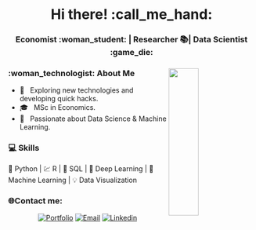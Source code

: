 
<h1 align="center">Hi there! :call_me_hand: </h1>
<h3 align="center"> Economist :woman_student: | Researcher 📚| Data Scientist :game_die: </h3>
<div>
<img width = "35%" align="right" height="300px" src="https://user-images.githubusercontent.com/74876209/101287090-eaf96100-37cc-11eb-9c67-cf3ba1ef3681.png"/>
<div align="left"> 
  <h3> :woman_technologist: About Me </h3>

  - 🤔 &nbsp; Exploring new technologies and developing quick hacks.
  - 🎓 &nbsp; MSc in Economics.
  - 🌱 &nbsp; Passionate about Data Science & Machine Learning. 

</div> 
</div>

<div>
  <h3> 💻 Skills  </h3>
  <p>
🐍 Python | 💹 R |  📓 SQL | 🧮 Deep Learning | 🔮 Machine Learning | 💡 Data Visualization
  <p>
</div> 


<div>
  <h3> 🌐Contact me: </h3>

<p align="center">
<a href="https://victoriasoliveira.com.br" target="_blank"><img alt="Portfolio" src="https://img.shields.io/badge/Website-blue?style=flat&logo=google-chrome"></a>
<a href="mailto:whzpvictoria@gmail.com" target="_blank"><img alt="Email" src="https://img.shields.io/badge/Email-blue?style=flat&logo=gmail"></a>
<a href="https://linkedin.com/in/victoriadso/" target="_blank"><img alt="Linkedin" src="https://img.shields.io/badge/-LinkedIn-blue?style=flat-square&logo=Linkedin&logoColor=white&link=https://www.linkedin.com/in/victoriadso/"></a>
</p>
</div> 
